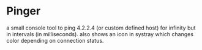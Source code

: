 # Pinger
a small console tool to ping 4.2.2.4 (or custom defined host) for infinity but in intervals (in milliseconds). also shows an icon in systray which changes color depending on connection status.
